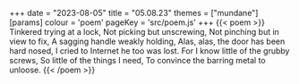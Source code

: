 +++
date = "2023-08-05"
title = "05.08.23"
themes = ["mundane"]
[params]
  colour = 'poem'
  pageKey = 'src/poem.js'
+++
{{< poem >}}
Tinkered trying at a lock,
Not picking but unscrewing,
Not pinching but in view to fix,
A sagging handle weakly holding,
Alas, alas, the door has been hard nosed,
I cried to Internet he too was lost.
For I know little of the grubby screws,
So little of the things I need,
To convince the barring metal to unloose.
{{< /poem >}}